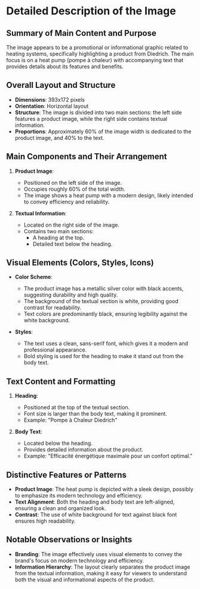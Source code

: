 # Detailed Description of the Image

## Summary of Main Content and Purpose
The image appears to be a promotional or informational graphic related to heating systems, specifically highlighting a product from Diedrich. The main focus is on a heat pump (pompe à chaleur) with accompanying text that provides details about its features and benefits.

## Overall Layout and Structure

- **Dimensions**: 393x172 pixels
- **Orientation**: Horizontal layout
- **Structure**: The image is divided into two main sections: the left side features a product image, while the right side contains textual information.
- **Proportions**: Approximately 60% of the image width is dedicated to the product image, and 40% to the text.

## Main Components and Their Arrangement

1. **Product Image**:
   - Positioned on the left side of the image.
   - Occupies roughly 60% of the total width.
   - The image shows a heat pump with a modern design, likely intended to convey efficiency and reliability.

2. **Textual Information**:
   - Located on the right side of the image.
   - Contains two main sections:
     - A heading at the top.
     - Detailed text below the heading.

## Visual Elements (Colors, Styles, Icons)

- **Color Scheme**:
  - The product image has a metallic silver color with black accents, suggesting durability and high quality.
  - The background of the textual section is white, providing good contrast for readability.
  - Text colors are predominantly black, ensuring legibility against the white background.

- **Styles**:
  - The text uses a clean, sans-serif font, which gives it a modern and professional appearance.
  - Bold styling is used for the heading to make it stand out from the body text.

## Text Content and Formatting

1. **Heading**:
   - Positioned at the top of the textual section.
   - Font size is larger than the body text, making it prominent.
   - Example: "Pompe à Chaleur Diedrich"

2. **Body Text**:
   - Located below the heading.
   - Provides detailed information about the product.
   - Example: "Efficacité énergétique maximale pour un confort optimal."

## Distinctive Features or Patterns

- **Product Image**: The heat pump is depicted with a sleek design, possibly to emphasize its modern technology and efficiency.
- **Text Alignment**: Both the heading and body text are left-aligned, ensuring a clean and organized look.
- **Contrast**: The use of white background for text against black font ensures high readability.

## Notable Observations or Insights

- **Branding**: The image effectively uses visual elements to convey the brand's focus on modern technology and efficiency.
- **Information Hierarchy**: The layout clearly separates the product image from the textual information, making it easy for viewers to understand both the visual and informational aspects of the product.